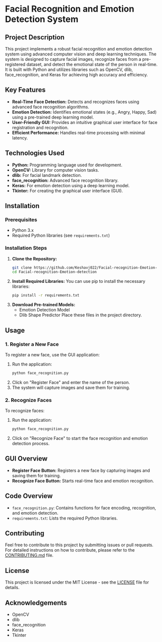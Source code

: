 # Facial Recognition and Emotion Detection System

## Project Description
This project implements a robust facial recognition and emotion detection system using advanced computer vision and deep learning techniques. The system is designed to capture facial images, recognize faces from a pre-registered dataset, and detect the emotional state of the person in real-time. It is built with Python and utilizes libraries such as OpenCV, dlib, face_recognition, and Keras for achieving high accuracy and efficiency.

## Key Features
- **Real-Time Face Detection:** Detects and recognizes faces using advanced face recognition algorithms.
- **Emotion Detection:** Identifies emotional states (e.g., Angry, Happy, Sad) using a pre-trained deep learning model.
- **User-Friendly GUI:** Provides an intuitive graphical user interface for face registration and recognition.
- **Efficient Performance:** Handles real-time processing with minimal latency.

## Technologies Used
- **Python:** Programming language used for development.
- **OpenCV:** Library for computer vision tasks.
- **dlib:** For facial landmark detection.
- **face_recognition:** Advanced face recognition library.
- **Keras:** For emotion detection using a deep learning model.
- **Tkinter:** For creating the graphical user interface (GUI).

## Installation
### Prerequisites
- Python 3.x
- Required Python libraries (see `requirements.txt`)

### Installation Steps
1. **Clone the Repository:**
    ```bash
    git clone https://github.com/Keshavj022/Facial-recognition-Emotion-detection.git
    cd Facial-recognition-Emotion-detection
    ```
2. **Install Required Libraries:**
    You can use pip to install the necessary libraries:
    ```bash
    pip install -r requirements.txt
    ```
3. **Download Pre-trained Models:**
    - Emotion Detection Model
    - Dlib Shape Predictor
    Place these files in the project directory.

## Usage
### 1. Register a New Face
To register a new face, use the GUI application:
1. Run the application:
    ```bash
    python face_recognition.py
    ```
2. Click on "Register Face" and enter the name of the person.
3. The system will capture images and save them for training.

### 2. Recognize Faces
To recognize faces:
1. Run the application:
    ```bash
    python face_recognition.py
    ```
2. Click on "Recognize Face" to start the face recognition and emotion detection process.

## GUI Overview
- **Register Face Button:** Registers a new face by capturing images and saving them for training.
- **Recognize Face Button:** Starts real-time face and emotion recognition.

## Code Overview
- `face_recognition.py`: Contains functions for face encoding, recognition, and emotion detection.
- `requirements.txt`: Lists the required Python libraries.

## Contributing
Feel free to contribute to this project by submitting issues or pull requests. For detailed instructions on how to contribute, please refer to the [CONTRIBUTING.md](CONTRIBUTING.md) file.

## License
This project is licensed under the MIT License - see the [LICENSE](LICENSE) file for details.

## Acknowledgements
- OpenCV
- dlib
- face_recognition
- Keras
- Tkinter
